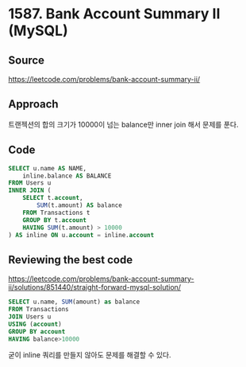 # 1587. Bank Account Summary II (MySQL)

## Source

https://leetcode.com/problems/bank-account-summary-ii/

## Approach

트랜젝션의 합의 크기가 10000이 넘는 balance만 inner join 해서 문제를 푼다.

## Code

```sql
SELECT u.name AS NAME,
    inline.balance AS BALANCE
FROM Users u
INNER JOIN (
    SELECT t.account,
        SUM(t.amount) AS balance
    FROM Transactions t
    GROUP BY t.account
    HAVING SUM(t.amount) > 10000
) AS inline ON u.account = inline.account
```

## Reviewing the best code

https://leetcode.com/problems/bank-account-summary-ii/solutions/851440/straight-forward-mysql-solution/

```sql
SELECT u.name, SUM(amount) as balance
FROM Transactions
JOIN Users u
USING (account)
GROUP BY account
HAVING balance>10000
```

굳이 inline 쿼리를 만들지 않아도 문제를 해결할 수 있다.
